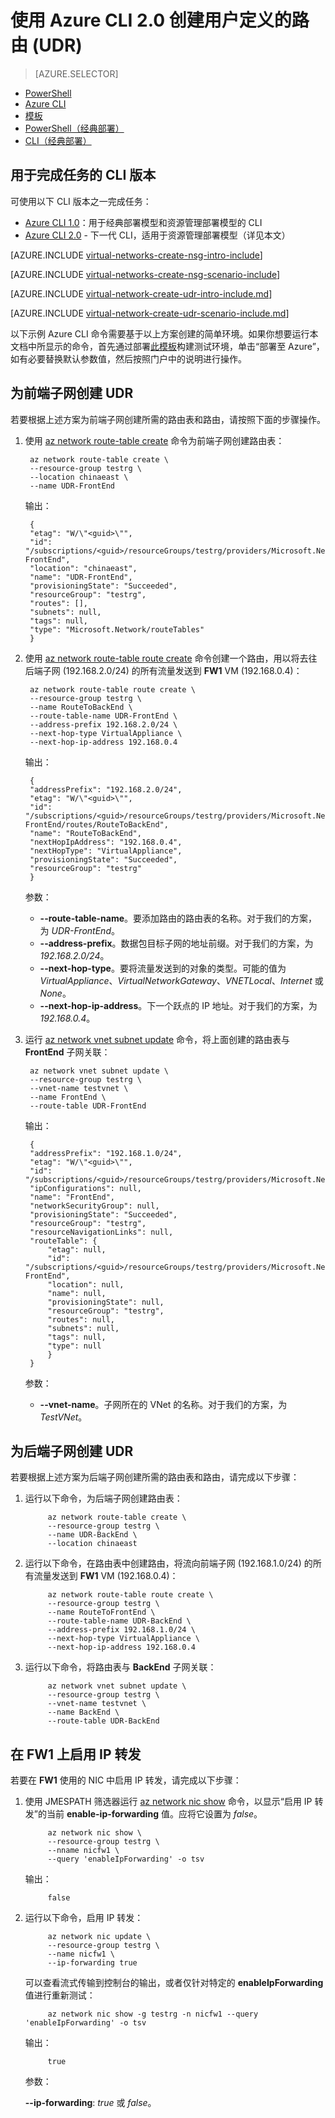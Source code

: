<properties
    pageTitle="使用 Azure CLI 2.0 控制路由和虚拟设备 | Azure"
    description="了解如何使用 Azure CLI 2.0 控制路由和虚拟设备。"
    services="virtual-network"
    documentationcenter="na"
    author="jimdial"
    manager="carmonm"
    editor=""
    tags="azure-resource-manager" />
<tags
    ms.assetid="5452a0b8-21a6-4699-8d6a-e2d8faf32c25"
    ms.service="virtual-network"
    ms.devlang="na"
    ms.topic="article"
    ms.tgt_pltfrm="na"
    ms.workload="infrastructure-services"
    ms.date="03/12/2017"
    wacn.date="03/31/2017"
    ms.author="jdial" />  


# 使用 Azure CLI 2.0 创建用户定义的路由 (UDR)
> [AZURE.SELECTOR]
- [PowerShell](/documentation/articles/virtual-network-create-udr-arm-ps/)
- [Azure CLI](/documentation/articles/virtual-network-create-udr-arm-cli/)
- [模板](/documentation/articles/virtual-network-create-udr-arm-template/)
- [PowerShell（经典部署）](/documentation/articles/virtual-network-create-udr-classic-ps/)
- [CLI（经典部署）](/documentation/articles/virtual-network-create-udr-classic-cli/)

## 用于完成任务的 CLI 版本 

可使用以下 CLI 版本之一完成任务：

- [Azure CLI 1.0](/documentation/articles/virtual-network-create-udr-arm-cli-nodejs/)：用于经典部署模型和资源管理部署模型的 CLI
- [Azure CLI 2.0](#Create-the-UDR-for-the-front-end-subnet) - 下一代 CLI，适用于资源管理部署模型（详见本文）

[AZURE.INCLUDE [virtual-networks-create-nsg-intro-include](../../includes/virtual-networks-create-nsg-intro-include.md)]

[AZURE.INCLUDE [virtual-networks-create-nsg-scenario-include](../../includes/virtual-networks-create-nsg-scenario-include.md)]

[AZURE.INCLUDE [virtual-network-create-udr-intro-include.md](../../includes/virtual-network-create-udr-intro-include.md)]

[AZURE.INCLUDE [virtual-network-create-udr-scenario-include.md](../../includes/virtual-network-create-udr-scenario-include.md)]

以下示例 Azure CLI 命令需要基于以上方案创建的简单环境。如果你想要运行本文档中所显示的命令，首先通过部署[此模板](http://github.com/telmosampaio/azure-templates/tree/master/IaaS-NSG-UDR-Before)构建测试环境，单击“部署至 Azure”，如有必要替换默认参数值，然后按照门户中的说明进行操作。

## <a name="Create-the-UDR-for-the-front-end-subnet"></a> 为前端子网创建 UDR
若要根据上述方案为前端子网创建所需的路由表和路由，请按照下面的步骤操作。

1. 使用 [az network route-table create](https://docs.microsoft.com/cli/azure/network/route-table#create) 命令为前端子网创建路由表：

        az network route-table create \
        --resource-group testrg \
        --location chinaeast \
        --name UDR-FrontEnd

    输出：

        {
        "etag": "W/\"<guid>\"",
        "id": "/subscriptions/<guid>/resourceGroups/testrg/providers/Microsoft.Network/routeTables/UDR-FrontEnd",
        "location": "chinaeast",
        "name": "UDR-FrontEnd",
        "provisioningState": "Succeeded",
        "resourceGroup": "testrg",
        "routes": [],
        "subnets": null,
        "tags": null,
        "type": "Microsoft.Network/routeTables"
        }

2. 使用 [az network route-table route create](https://docs.microsoft.com/cli/azure/network/route-table/route#create) 命令创建一个路由，用以将去往后端子网 (192.168.2.0/24) 的所有流量发送到 **FW1** VM (192.168.0.4)：

        az network route-table route create \
        --resource-group testrg \
        --name RouteToBackEnd \
        --route-table-name UDR-FrontEnd \
        --address-prefix 192.168.2.0/24 \
        --next-hop-type VirtualAppliance \
        --next-hop-ip-address 192.168.0.4

    输出：

        {
        "addressPrefix": "192.168.2.0/24",
        "etag": "W/\"<guid>\"",
        "id": "/subscriptions/<guid>/resourceGroups/testrg/providers/Microsoft.Network/routeTables/UDR-FrontEnd/routes/RouteToBackEnd",
        "name": "RouteToBackEnd",
        "nextHopIpAddress": "192.168.0.4",
        "nextHopType": "VirtualAppliance",
        "provisioningState": "Succeeded",
        "resourceGroup": "testrg"
        }

    参数：
    
    * **--route-table-name**。要添加路由的路由表的名称。对于我们的方案，为 *UDR-FrontEnd*。
    * **--address-prefix**。数据包目标子网的地址前缀。对于我们的方案，为 *192.168.2.0/24*。
    * **--next-hop-type**。要将流量发送到的对象的类型。可能的值为 *VirtualAppliance*、*VirtualNetworkGateway*、*VNETLocal*、*Internet* 或 *None*。
    * **--next-hop-ip-address**。下一个跃点的 IP 地址。对于我们的方案，为 *192.168.0.4*。

3. 运行 [az network vnet subnet update](https://docs.microsoft.com/cli/azure/network/vnet/subnet#update) 命令，将上面创建的路由表与 **FrontEnd** 子网关联：

        az network vnet subnet update \
        --resource-group testrg \
        --vnet-name testvnet \
        --name FrontEnd \
        --route-table UDR-FrontEnd

    输出：

        {
        "addressPrefix": "192.168.1.0/24",
        "etag": "W/\"<guid>\"",
        "id": "/subscriptions/<guid>/resourceGroups/testrg/providers/Microsoft.Network/virtualNetworks/testvnet/subnets/FrontEnd",
        "ipConfigurations": null,
        "name": "FrontEnd",
        "networkSecurityGroup": null,
        "provisioningState": "Succeeded",
        "resourceGroup": "testrg",
        "resourceNavigationLinks": null,
        "routeTable": {
            "etag": null,
            "id": "/subscriptions/<guid>/resourceGroups/testrg/providers/Microsoft.Network/routeTables/UDR-FrontEnd",
            "location": null,
            "name": null,
            "provisioningState": null,
            "resourceGroup": "testrg",
            "routes": null,
            "subnets": null,
            "tags": null,
            "type": null
            }
        }

    参数：
    
    * **--vnet-name**。子网所在的 VNet 的名称。对于我们的方案，为 *TestVNet*。

## 为后端子网创建 UDR

若要根据上述方案为后端子网创建所需的路由表和路由，请完成以下步骤：

1. 运行以下命令，为后端子网创建路由表：

            az network route-table create \
            --resource-group testrg \
            --name UDR-BackEnd \
            --location chinaeast

2. 运行以下命令，在路由表中创建路由，将流向前端子网 (192.168.1.0/24) 的所有流量发送到 **FW1** VM (192.168.0.4)：

            az network route-table route create \
            --resource-group testrg \
            --name RouteToFrontEnd \
            --route-table-name UDR-BackEnd \
            --address-prefix 192.168.1.0/24 \
            --next-hop-type VirtualAppliance \
            --next-hop-ip-address 192.168.0.4

3. 运行以下命令，将路由表与 **BackEnd** 子网关联：

            az network vnet subnet update \
            --resource-group testrg \
            --vnet-name testvnet \
            --name BackEnd \
            --route-table UDR-BackEnd

## 在 FW1 上启用 IP 转发

若要在 **FW1** 使用的 NIC 中启用 IP 转发，请完成以下步骤：

1. 使用 JMESPATH 筛选器运行 [az network nic show](https://docs.microsoft.com/cli/azure/network/nic#show) 命令，以显示“启用 IP 转发”的当前 **enable-ip-forwarding** 值。应将它设置为 *false*。

            az network nic show \
            --resource-group testrg \
            --nname nicfw1 \
            --query 'enableIpForwarding' -o tsv

    输出：

            false

2. 运行以下命令，启用 IP 转发：

            az network nic update \
            --resource-group testrg \
            --name nicfw1 \
            --ip-forwarding true

    可以查看流式传输到控制台的输出，或者仅针对特定的 **enableIpForwarding** 值进行重新测试：

            az network nic show -g testrg -n nicfw1 --query 'enableIpForwarding' -o tsv

    输出：

            true

    参数：
    
    **--ip-forwarding**: *true* 或 *false*。

<!---HONumber=Mooncake_0327_2017-->
<!--Update_Description: change from CLI 1.0 to CLI 2.0-->